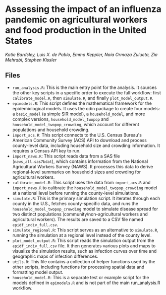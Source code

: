 # Assessing the impact of an influenza pandemic on agricultural workers and food production in the United States

*Katie Bardsley, Luis X. de Pablo, Emma Keppler, Naia Ormaza Zulueta, Zia Mehrabi, Stephen Kissler*


## Files

- `run_analysis.R`: This is the main entry point for the analysis. It sources the other key scripts in a specific order to execute the full workflow: first `calibrate_model.R`, then `simulate.R`, and finally `plot_model_output.R`.
- `epimodels.R`: This script defines the mathematical framework for the epidemiological models. It uses the odin package to create four models: a `basic_model` (a simple SIR model), a `household_model`, and more complex versions, `household_model_twopop` and `household_model_twopop_crowding`, which account for different populations and household crowding.
- `import_acs.R`: This script connects to the U.S. Census Bureau's American Community Survey (ACS) API to download and process county-level data, including household size and crowding information. It requires a Census API key to run.
- `import_naws.R`: This script reads data from a SAS file (`naws_all.sas7bdat`), which contains information from the National Agricultural Workers Survey (NAWS). It processes this data to derive regional-level summaries on household sizes and crowding for agricultural workers.
- `calibrate_model.R`: This script uses the data from `import_acs.R` and `import_naws.R` to calibrate the `household_model_twopop_crowding` model at a national level before running the county-level simulations.
- `simulate.R`: This is the primary simulation script. It iterates through each county in the U.S., fetches county-specific data, and runs the `household_model_twopop_crowding` model to simulate disease spread for two distinct populations (community/non-agricultural workers and agricultural workers). The results are saved to a CSV file named `epidf_indiv_full.csv`.
- `simulate_regional.R`: This script serves as an alternative to `simulate.R`, running the simulation at a regional level instead of the county level.
- `plot_model_output.R`: This script reads the simulation output from the `epidf_indiv_full.csv` file. It then generates various plots and maps to visualize the simulation results, such as infection curves over time and geographic maps of infection differences.
- `utils.R`: This file contains a collection of helper functions used by the other scripts, including functions for processing spatial data and formatting model output.
- `household_model.R`: This is a separate test or example script for the models defined in `epimodels.R` and is not part of the main run_analysis.R workflow.